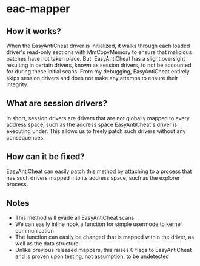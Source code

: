 # eac-mapper

## How it works?

When the EasyAntiCheat driver is initialized, it walks through each loaded driver's read-only sections with MmCopyMemory to ensure that malicious patches have not taken place.  But, EasyAntiCheat has a slight oversight resulting in certain drivers, known as session drivers, to not be accounted for during these initial scans.  From my debugging, EasyAntiCheat entirely skips session drivers and does not make any attemps to ensure their integrity.

## What are session drivers?
In short, session drivers are drivers that are not globally mapped to every address space, such as the address space EasyAntiCheat's driver is executing under.  This allows us to freely patch such drivers without any consequences.

## How can it be fixed?
EasyAntiCheat can easily patch this method by attaching to a process that has such drivers mapped into its address space, such as the explorer process.

## Notes
- This method will evade all EasyAntiCheat scans
- We can easily inline hook a function for simple usermode to kernel communication
- The function can easily be changed that is mapped within the driver, as well as the data structure
- Unlike previous released mappers, this raises 0 flags to EasyAntiCheat and is proven upon testing, not assumption, to be undetected
